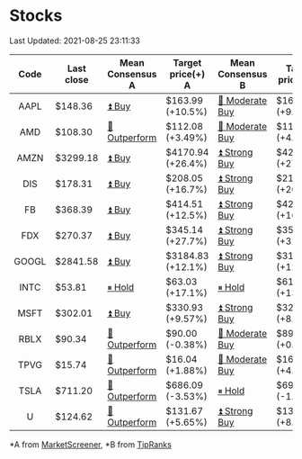 # Stocks
Last Updated: 2021-08-25 23:11:33

|Code|Last close|Mean Consensus A|Target price(+) A|Mean Consensus B|Target price(+) B|
|:--:|-|-|-|-|-|
|AAPL|$148.36|[⏫ Buy](https://m.marketscreener.com/quote/stock/-4849/)|$163.99 (+10.5%)|[🔼 Moderate Buy](https://www.tipranks.com/stocks/aapl/forecast)|$162.32 (+9.56%)|
|AMD|$108.30|[🔼 Outperform](https://m.marketscreener.com/quote/stock/-19475876/)|$112.08 (+3.49%)|[🔼 Moderate Buy](https://www.tipranks.com/stocks/amd/forecast)|$113.15 (+4.48%)|
|AMZN|$3299.18|[⏫ Buy](https://m.marketscreener.com/quote/stock/-12864605/)|$4170.94 (+26.4%)|[⏫ Strong Buy](https://www.tipranks.com/stocks/amzn/forecast)|$4214.13 (+27.89%)|
|DIS|$178.31|[⏫ Buy](https://m.marketscreener.com/quote/stock/-4842/)|$208.05 (+16.7%)|[⏫ Strong Buy](https://www.tipranks.com/stocks/dis/forecast)|$215.38 (+20.68%)|
|FB|$368.39|[⏫ Buy](https://m.marketscreener.com/quote/stock/-10547141/)|$414.51 (+12.5%)|[⏫ Strong Buy](https://www.tipranks.com/stocks/fb/forecast)|$425.63 (+16.45%)|
|FDX|$270.37|[⏫ Buy](https://m.marketscreener.com/quote/stock/-12585/)|$345.14 (+27.7%)|[⏫ Strong Buy](https://www.tipranks.com/stocks/fdx/forecast)|$353.85 (+32.13%)|
|GOOGL|$2841.58|[⏫ Buy](https://m.marketscreener.com/quote/stock/-24203373/)|$3184.83 (+12.1%)|[⏫ Strong Buy](https://www.tipranks.com/stocks/googl/forecast)|$3173.55 (+12.33%)|
|INTC|$53.81|[⏸ Hold](https://m.marketscreener.com/quote/stock/-4829/)|$63.03 (+17.1%)|[⏸ Hold](https://www.tipranks.com/stocks/intc/forecast)|$61.00 (+13.36%)|
|MSFT|$302.01|[⏫ Buy](https://m.marketscreener.com/quote/stock/-4835/)|$330.93 (+9.57%)|[⏫ Strong Buy](https://www.tipranks.com/stocks/msft/forecast)|$326.92 (+8.36%)|
|RBLX|$90.34|[🔼 Outperform](https://m.marketscreener.com/quote/stock/-117793644/)|$90.00 (-0.38%)|[🔼 Moderate Buy](https://www.tipranks.com/stocks/rblx/forecast)|$89.40 (+0.16%)|
|TPVG|$15.74|[🔼 Outperform](https://m.marketscreener.com/quote/stock/-15933327/)|$16.04 (+1.88%)|[🔼 Moderate Buy](https://www.tipranks.com/stocks/tpvg/forecast)|$16.33 (+4.75%)|
|TSLA|$711.20|[🔼 Outperform](https://m.marketscreener.com/quote/stock/-6344549/)|$686.09 (-3.53%)|[⏸ Hold](https://www.tipranks.com/stocks/tsla/forecast)|$697.90 (-1.49%)|
|U|$124.62|[🔼 Outperform](https://m.marketscreener.com/quote/stock/-112492634/)|$131.67 (+5.65%)|[⏫ Strong Buy](https://www.tipranks.com/stocks/u/forecast)|$136.10 (+8.76%)|


*A from [MarketScreener](https://www.marketscreener.com), *B from [TipRanks](https://www.tipranks.com)
